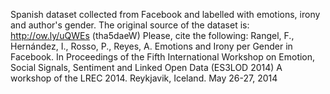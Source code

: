 Spanish dataset collected from Facebook and labelled with emotions, irony and author's gender.
The original source of the dataset is: http://ow.ly/uQWEs (tha5daeW)
Please, cite the following:
Rangel, F., Hernández, I., Rosso, P., Reyes, A. Emotions and Irony per Gender in Facebook. 
In Proceedings of the Fifth International Workshop on Emotion, Social Signals, Sentiment and Linked Open Data (ES3LOD 2014) 
A workshop of the LREC 2014. Reykjavik, Iceland. May 26-27, 2014